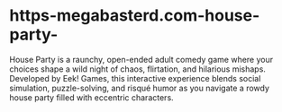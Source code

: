 # https-megabasterd.com-house-party-
House Party is a raunchy, open-ended adult comedy game where your choices shape a wild night of chaos, flirtation, and hilarious mishaps. Developed by Eek! Games, this interactive experience blends social simulation, puzzle-solving, and risqué humor as you navigate a rowdy house party filled with eccentric characters.
